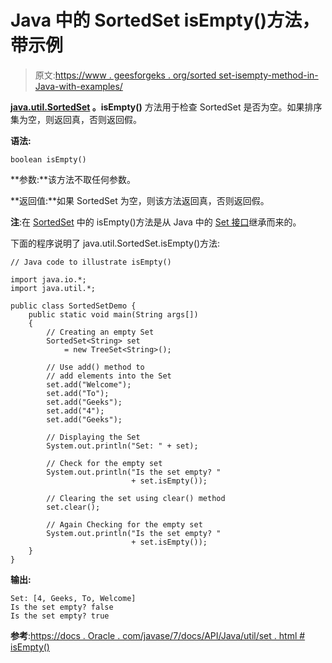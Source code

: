 # Java 中的 SortedSet isEmpty()方法，带示例

> 原文:[https://www . geesforgeks . org/sorted set-isempty-method-in-Java-with-examples/](https://www.geeksforgeeks.org/sortedset-isempty-method-in-java-with-examples/)

**[java.util.SortedSet](https://www.geeksforgeeks.org/sortedset-java-examples/) 。isEmpty()** 方法用于检查 SortedSet 是否为空。如果排序集为空，则返回真，否则返回假。

**语法:**

```
boolean isEmpty()
```

**参数:**该方法不取任何参数。

**返回值:**如果 SortedSet 为空，则该方法返回真，否则返回假。

**注**:在 [SortedSet](https://www.geeksforgeeks.org/sortedset-java-examples/) 中的 isEmpty()方法是从 Java 中的 [Set 接口](https://www.geeksforgeeks.org/set-in-java/)继承而来的。

下面的程序说明了 java.util.SortedSet.isEmpty()方法:

```
// Java code to illustrate isEmpty()

import java.io.*;
import java.util.*;

public class SortedSetDemo {
    public static void main(String args[])
    {
        // Creating an empty Set
        SortedSet<String> set
            = new TreeSet<String>();

        // Use add() method to
        // add elements into the Set
        set.add("Welcome");
        set.add("To");
        set.add("Geeks");
        set.add("4");
        set.add("Geeks");

        // Displaying the Set
        System.out.println("Set: " + set);

        // Check for the empty set
        System.out.println("Is the set empty? "
                           + set.isEmpty());

        // Clearing the set using clear() method
        set.clear();

        // Again Checking for the empty set
        System.out.println("Is the set empty? "
                           + set.isEmpty());
    }
}
```

**输出:**

```
Set: [4, Geeks, To, Welcome]
Is the set empty? false
Is the set empty? true

```

**参考**:[https://docs . Oracle . com/javase/7/docs/API/Java/util/set . html # isEmpty()](https://docs.oracle.com/javase/7/docs/api/java/util/Set.html#isEmpty())